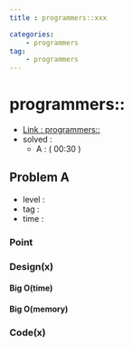 ```yaml
---
title : programmers::xxx

categories:
    - programmers
tag:
    - programmers
---
```

# programmers::
- [Link : programmers::](x)
- solved : 
  - A :  ( 00:30 )

## Problem A

- level :
- tag :
- time :

### Point

### Design(x)

#### Big O(time)

#### Big O(memory)

### Code(x)

